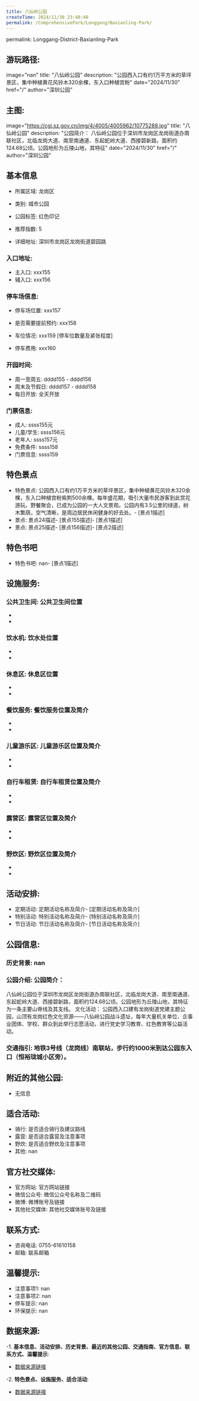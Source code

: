 ```yaml
---
title: 八仙岭公园
createTime: 2024/11/30 23:48:40
permalink: /ComprehensivePark/Longgang/Baxianling-Park/
---
```

permalink: Longgang-District-Baxianling-Park
## 游玩路径:
image="nan"
title: "八仙岭公园"
description: "公园西入口有约1万平方米的草坪景区，集中种植黄花风铃木320余棵，东入口种植宫粉"
date="2024/11/30"
href="/"
author="深圳公园"
## 主图:
image="https://cgj.sz.gov.cn/img/4/4005/4005962/10775288.jpg"
title: "八仙岭公园"
description: "公园简介：
八仙岭公园位于深圳市龙岗区龙岗街道办南联社区，北临龙岗大道、南至南通道、东起蛇岭大道、西接碧新路，面积约124.68公顷。公园地形为丘陵山地，其特征"
date="2024/11/30"
href="/"
author="深圳公园"
## 基本信息

- 所属区域: 龙岗区

- 类别: 城市公园

- 公园标签: 红色印记

- 推荐指数: 5

- 详细地址: 深圳市龙岗区龙岗街道碧园路

### 入口地址:
- 主入口: xxx155
- 辅入口: xxx156
### 停车场信息:
- 停车场位置: xxx157

- 是否需要提前预约: xxx158

- 车位情况: xxx159 [停车位数量及紧张程度]

- 停车费用: xxx160

### 开园时间:
- 周一至周五: dddd155 - dddd156
- 周末及节假日: dddd157 - dddd158
- 每日开放: 全天开放

### 门票信息:
- 成人: ssss155元
- 儿童/学生: ssss156元
- 老年人: ssss157元
- 免费条件: ssss158
- 门票信息: ssss159
## 特色景点
- 特色景点: 公园西入口有约1万平方米的草坪景区，集中种植黄花风铃木320余棵，东入口种植宫粉紫荆500余棵。每年盛花期，吸引大量市民游客到此赏花游玩、野餐聚会，已成为公园的一大人文景观。公园内有3.5公里的绿道，树木繁荫，空气清晰，是周边居民休闲健身的好去处。- [景点1描述]
- 景点: 景点24描述- [景点155描述]- [景点1描述]
- 景点: 景点25描述- [景点156描述]- [景点2描述]
## 特色书吧
- 特色书吧: nan- [景点1描述]
## 设施服务:
### 公共卫生间: 公共卫生间位置
- 
- 
### 饮水机: 饮水处位置
- 
- 
### 休息区: 休息区位置
- 
- 
### 餐饮服务: 餐饮服务位置及简介
- 
- 
### 儿童游乐区: 儿童游乐区位置及简介
- 
- 
### 自行车租赁: 自行车租赁位置及简介
- 
- 
### 露营区: 露营区位置及简介
- 
- 
### 野炊区: 野炊区位置及简介

- 
- 
## 活动安排:
- 定期活动: 定期活动名称及简介- [定期活动名称及简介]
- 特别活动: 特别活动名称及简介- [特别活动名称及简介]
- 节日活动: 节日活动名称及简介- [节日活动名称及简介]
## 公园信息:
### 历史背景: nan
### 公园介绍: 公园简介：
八仙岭公园位于深圳市龙岗区龙岗街道办南联社区，北临龙岗大道、南至南通道、东起蛇岭大道、西接碧新路，面积约124.68公顷。公园地形为丘陵山地，其特征为一条主要山脊线及其支线。
文化活动：
公园西入口建有龙岗街道党建主题公园，山顶有龙岗红色文化资源——八仙岭公园战斗遗址，每年大量机关单位、企事业团体、学校、群众到此举行志愿活动，进行党史学习教育、红色教育等公益活动。
### 交通指引: 地铁3号线（龙岗线）南联站，步行约1000米到达公园东入口（恒裕珑城小区旁）。

## 附近的其他公园:
- 无信息

## 适合活动:
- 骑行: 是否适合骑行及建议路线
- 露营: 是否适合露营及注意事项
- 野炊: 是否适合野炊及注意事项
- 其他: nan

## 官方社交媒体:
- 官方网站: 官方网站链接
- 微信公众号: 微信公众号名称及二维码
- 微博: 微博账号及链接
- 其他社交媒体: 其他社交媒体账号及链接

## 联系方式:
- 咨询电话: 0755-61610158
- 邮箱: 联系邮箱

## 温馨提示:
- 注意事项1: nan
- 注意事项2: nan
- 停车提示: nan
- 环保提示: nan

## 数据来源:
-1. **基本信息、活动安排、历史背景、最近的其他公园、交通指南、官方信息、联系方式、温馨提示**:
- [数据来源链接](https://cgj.sz.gov.cn/xsmh/gysz/csgy/content/post_10775288.html)

-2. **特色景点、设施服务、适合活动**:
- [数据来源链接](https://cgj.sz.gov.cn/xsmh/gysz/csgy/content/post_10775288.html)

